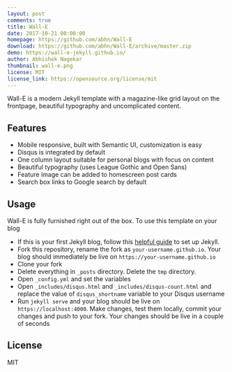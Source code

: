 ```yaml
---
layout: post
comments: true
title: Wall-E
date: 2017-10-21 00:00:00
homepage: https://github.com/abhn/Wall-E
download: https://github.com/abhn/Wall-E/archive/master.zip
demo: https://wall-e-jekyll.github.io/
author: Abhishek Nagekar
thumbnail: wall-e.png
license: MIT
license_link: https://opensource.org/license/mit
---
```


Wall-E is a modern Jekyll template with a magazine-like grid layout on the frontpage, beautiful typography and uncomplicated content.

## Features

* Mobile responsive, built with Semantic UI, customization is easy
* Disqus is integrated by default
* One column layout suitable for personal blogs with focus on content
* Beautiful typography (uses League Gothic and Open Sans)
* Feature image can be added to homescreen post cards
* Search box links to Google search by default

## Usage

Wall-E is fully furnished right out of the box. To use this template on your blog

* If this is your first Jekyll blog, follow this [helpful guide](https://jekyllrb.com/docs/installation/) to set up Jekyll.
* Fork this repository, rename the fork as `your-username.github.io`. Your blog should immediately be live on `https://your-username.github.io`
* Clone your fork
* Delete everything in `_posts` directory. Delete the `tmp` directory.
* Open `_config.yml` and set the variables
* Open `_includes/disqus.html` and `_includes/disqus-count.html` and replace the value of `disqus_shortname` variable to your Disqus username
* Run `jekyll serve` and your blog should be live on `https://localhost:4000`. Make changes, test them locally, commit your changes and push to your fork. Your changes should be live in a couple of seconds

## License

MIT
